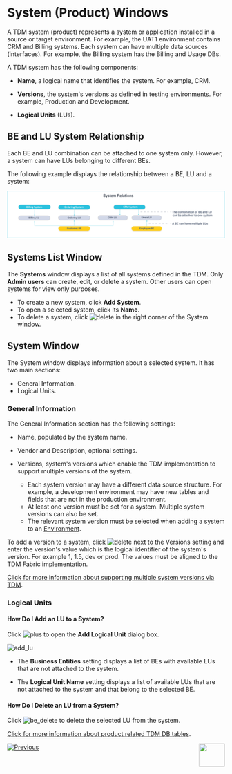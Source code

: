 # System (Product) Windows

A TDM system (product) represents a system or application installed in a source or target environment. For example, the UAT1 environment contains CRM and Billing systems. Each system can have multiple data sources (interfaces). For example, the Billing system has the Billing and Usage DBs.

A TDM system has the following components:

- **Name**, a logical name that identifies the system. For example, CRM.
- **Versions**, the system's versions as defined in testing environments. For example, Production and Development.

- **Logical Units** (LUs).

## BE and LU System Relationship

Each BE and LU combination can be attached to one system only. However, a system can have LUs belonging to different BEs.

The following example displays the relationship between a BE, LU and a system:

![be-prod-lu](images/be_lu_product_relation.png)



## Systems List Window 

The **Systems** window displays a list of all systems defined in the TDM.  Only **Admin users** can create, edit, or delete a system. Other users can open systems for view only purposes.

-   To create a new system, click **Add System**.
-   To open a selected system, click its **Name**.
-   To delete a system, click ![delete](images/delete_icon.png) in the right corner of the System window.

## System Window

The System window displays information about a selected system. It has two main sections: 

- General Information.
- Logical Units.

### General Information

The General Information section has the following settings:

- Name, populated by the system name.

- Vendor and Description, optional settings.

- Versions, system's versions which enable the TDM implementation to support multiple versions of the system.

  -  Each system version may have a different data source structure. For example, a development environment may have new tables and fields that are not in the production environment. 
  - At least one version must be set for a system. Multiple system versions can also be set. 
  - The relevant system version must be selected when adding a system to an [Environment](11_environment_products_tab.md).

To add a version to a system, click ![delete](images/plus_icon_prod_version.png) next to the Versions setting and enter the version's value which is the logical identifier of the system's version. For example 1, 1.5, dev or prod. The values must be aligned to the TDM Fabric implementation. 

  [Click for more information about supporting multiple system versions via TDM](/articles/TDM/tdm_implementation/13_tdm_implementation_supporting_different_product_versions.md).

### Logical Units

#### How Do I Add an LU to a System?

Click ![plus](images/plus_icon.png) to open the **Add Logical Unit** dialog box.

  ![add_lu](images/prod_add_lu.png)

- The **Business Entities** setting displays a list of BEs with available LUs that are not attached to the system.

- The **Logical Unit Name** setting displays a list of available LUs that are not attached to the system and that belong to the selected BE.

  

#### How Do I Delete an LU from a System? 

Click ![be_delete](images/delete_icon.png) to delete the selected LU from the system.

  [Click for more information about product related TDM DB tables](/articles/TDM/tdm_gui/06_be_product_tdmdb_tables.md).

 [![Previous](/articles/images/Previous.png)](04_tdm_gui_business_entity_window.md)[<img align="right" width="60" height="54" src="/articles/images/Next.png">](06_be_product_tdmdb_tables.md)
